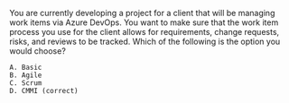  You are currently developing a project for a client that will be managing work items via Azure DevOps.
You want to make sure that the work item process you use for the client allows for requirements, change requests, risks, and reviews to be tracked.
Which of the following is the option you would choose?

    A. Basic
    B. Agile
    C. Scrum
    D. CMMI (correct)